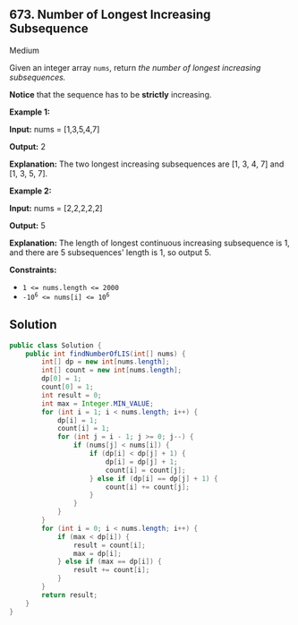## 673\. Number of Longest Increasing Subsequence

Medium

Given an integer array `nums`, return _the number of longest increasing subsequences._

**Notice** that the sequence has to be **strictly** increasing.

**Example 1:**

**Input:** nums = [1,3,5,4,7]

**Output:** 2

**Explanation:** The two longest increasing subsequences are [1, 3, 4, 7] and [1, 3, 5, 7].

**Example 2:**

**Input:** nums = [2,2,2,2,2]

**Output:** 5

**Explanation:** The length of longest continuous increasing subsequence is 1, and there are 5 subsequences' length is 1, so output 5.

**Constraints:**

*   `1 <= nums.length <= 2000`
*   <code>-10<sup>6</sup> <= nums[i] <= 10<sup>6</sup></code>

## Solution

```java
public class Solution {
    public int findNumberOfLIS(int[] nums) {
        int[] dp = new int[nums.length];
        int[] count = new int[nums.length];
        dp[0] = 1;
        count[0] = 1;
        int result = 0;
        int max = Integer.MIN_VALUE;
        for (int i = 1; i < nums.length; i++) {
            dp[i] = 1;
            count[i] = 1;
            for (int j = i - 1; j >= 0; j--) {
                if (nums[j] < nums[i]) {
                    if (dp[i] < dp[j] + 1) {
                        dp[i] = dp[j] + 1;
                        count[i] = count[j];
                    } else if (dp[i] == dp[j] + 1) {
                        count[i] += count[j];
                    }
                }
            }
        }
        for (int i = 0; i < nums.length; i++) {
            if (max < dp[i]) {
                result = count[i];
                max = dp[i];
            } else if (max == dp[i]) {
                result += count[i];
            }
        }
        return result;
    }
}
```